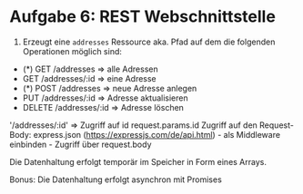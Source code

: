 # Aufgabe 6: REST Webschnittstelle

1. Erzeugt eine `addresses` Ressource aka. Pfad auf dem die folgenden Operationen möglich sind:

- (\*) GET /addresses => alle Adressen
- GET /addresses/:id => eine Adresse
- (\*) POST /addresses => neue Adresse anlegen
- PUT /addresses/:id => Adresse aktualisieren
- DELETE /addresses/:id => Adresse löschen

'/addresses/:id' => Zugriff auf id request.params.id
Zugriff auf den Request-Body: express.json (https://expressjs.com/de/api.html) - als Middleware einbinden - Zugriff über request.body

Die Datenhaltung erfolgt temporär im Speicher in Form eines Arrays.

Bonus: Die Datenhaltung erfolgt asynchron mit Promises
